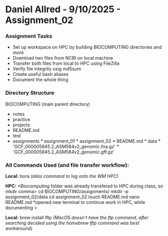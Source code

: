 # Daniel Allred - 9/10/2025 - Assignment_02

### Assignment Tasks
* Set up workspace on HPC by building BIOCOMPUTING directories and more
* Download two files from NCBI on local machine
* Transfer both files from local to HPC using FileZilla
* Verify file integrity usig md5sum
* Create useful bash aliases
* Document the whole thing

### Directory Structure
BIOCOMPUTING (main parent directory)
* notes
* practice
* projects
* README.md
* test
* assignments
        * assignment_01
        * assignment_02
                * README.md
                * data
                        * 'GCF_000005845.2_ASM584v2_genomic.fna.gz'
                        * 'GCF_000005845.2_ASM584v2_genomic.gff.gz'


### All Commands Used (and file transfer workflow):
**Local:**
bora  *(alias command to log onto the WM HPC)*

**HPC:**
*Biocomputing folder was already transfered to HPC during class, so mkdir comma>
cd BIOCOMPUTING/assignments/
mkdir -p assignment_02/data
cd assignment_02
touch README.md
nano README.md *opened new terminal to continue work in HPC, while documenting >

**Local:**
brew install lftp *(MacOS doesn't have the ftp command, after searching decided using the homebrew lftp command was best workaround)*

